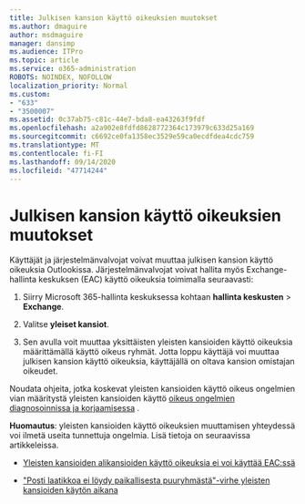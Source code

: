 ```yaml
---
title: Julkisen kansion käyttö oikeuksien muutokset
ms.author: dmaguire
author: msdmaguire
manager: dansimp
ms.audience: ITPro
ms.topic: article
ms.service: o365-administration
ROBOTS: NOINDEX, NOFOLLOW
localization_priority: Normal
ms.custom:
- "633"
- "3500007"
ms.assetid: 0c37ab75-c81c-44e7-bda8-ea43263f9fdf
ms.openlocfilehash: a2a902e8fdfd8628772364c173979c633d25a169
ms.sourcegitcommit: c6692ce0fa1358ec3529e59ca0ecdfdea4cdc759
ms.translationtype: MT
ms.contentlocale: fi-FI
ms.lasthandoff: 09/14/2020
ms.locfileid: "47714244"
---
```

# <a name="changing-public-folder-permissions"></a>Julkisen kansion käyttö oikeuksien muutokset

Käyttäjät ja järjestelmänvalvojat voivat muuttaa julkisen kansion käyttö oikeuksia Outlookissa. Järjestelmänvalvojat voivat hallita myös Exchange-hallinta keskuksen (EAC) käyttö oikeuksia toimimalla seuraavasti:
  
1. Siirry Microsoft 365-hallinta keskuksessa kohtaan **hallinta keskusten** \> **Exchange**.

2. Valitse **yleiset kansiot**.

3. Sen avulla voit muuttaa yksittäisten yleisten kansioiden käyttö oikeuksia määrittämällä käyttö oikeus ryhmät. Jotta loppu käyttäjä voi muuttaa julkisen kansion käyttö oikeuksia, käyttäjällä on oltava kansion omistajan oikeudet.

Noudata ohjeita, jotka koskevat yleisten kansioiden käyttö oikeus ongelmien vian määritystä yleisten kansioiden käyttö [oikeus ongelmien diagnosoinnissa ja korjaamisessa](https://docs.microsoft.com/exchange/troubleshoot/public-folders/public-folder-permission-issues) .

**Huomautus**: yleisten kansioiden käyttö oikeuksien muuttamisen yhteydessä voi ilmetä useita tunnettuja ongelmia. Lisä tietoja on seuraavissa artikkeleissa.

- [Yleisten kansioiden alikansioiden käyttö oikeuksia ei voi käyttää EAC:ssä](https://docs.microsoft.com/exchange/troubleshoot/public-folders/can%E2%80%99t-apply-permissions-public-folder-subfolders)

- ["Posti laatikkoa ei löydy paikallisesta puuryhmästä"-virhe yleisten kansioiden käytön aikana](https://docs.microsoft.com/exchange/troubleshoot/public-folders/mailbox-not-found-local-forest-public-folder)
